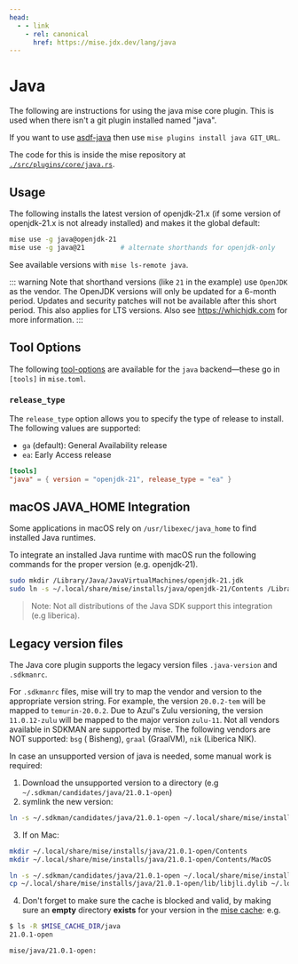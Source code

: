 ```yaml
---
head:
  - - link
    - rel: canonical
      href: https://mise.jdx.dev/lang/java
---
```


# Java

The following are instructions for using the java mise core plugin. This is used when there isn't a
git plugin installed named "java".

If you want to use [asdf-java](https://github.com/halcyon/asdf-java)
then use `mise plugins install java GIT_URL`.

The code for this is inside the mise repository at
[`./src/plugins/core/java.rs`](https://github.com/jdx/mise/blob/main/src/plugins/core/java.rs).

## Usage

The following installs the latest version of openjdk-21.x (if some version of openjdk-21.x is
not already installed) and makes it the global default:

```sh
mise use -g java@openjdk-21
mise use -g java@21         # alternate shorthands for openjdk-only
```

See available versions with `mise ls-remote java`.

::: warning
Note that shorthand versions (like `21` in the example) use `OpenJDK` as the vendor.
The OpenJDK versions will only be updated for a 6-month period. Updates and security patches will not be available after this short period. This also applies for LTS versions. Also see <https://whichjdk.com> for more information.
:::

## Tool Options

The following [tool-options](/dev-tools/#tool-options) are available for the `java` backend—these
go in `[tools]` in `mise.toml`.

### `release_type`

The `release_type` option allows you to specify the type of release to install. The following values
are supported:

- `ga` (default): General Availability release
- `ea`: Early Access release

```toml
[tools]
"java" = { version = "openjdk-21", release_type = "ea" }
```

## macOS JAVA_HOME Integration

Some applications in macOS rely on `/usr/libexec/java_home` to find installed Java runtimes.

To integrate an installed Java runtime with macOS run the following commands for the proper
version (e.g. openjdk-21).

```sh
sudo mkdir /Library/Java/JavaVirtualMachines/openjdk-21.jdk
sudo ln -s ~/.local/share/mise/installs/java/openjdk-21/Contents /Library/Java/JavaVirtualMachines/openjdk-21.jdk/Contents
```

> Note: Not all distributions of the Java SDK support this integration (e.g liberica).

## Legacy version files

The Java core plugin supports the legacy version files `.java-version` and `.sdkmanrc`.

For `.sdkmanrc` files, mise will try to map the vendor and version to the appropriate version
string. For example, the version `20.0.2-tem` will be mapped to `temurin-20.0.2`. Due to Azul's Zulu
versioning, the version `11.0.12-zulu` will be mapped to the major version `zulu-11`. Not all
vendors available in SDKMAN are supported by mise. The following vendors are NOT supported: `bsg` (
Bisheng), `graal` (GraalVM), `nik` (Liberica NIK).

In case an unsupported version of java is needed, some manual work is required:

1. Download the unsupported version to a directory (e.g `~/.sdkman/candidates/java/21.0.1-open`)
2. symlink the new version:

```sh
ln -s ~/.sdkman/candidates/java/21.0.1-open ~/.local/share/mise/installs/java/21.0.1-open
```

3. If on Mac:

```sh
mkdir ~/.local/share/mise/installs/java/21.0.1-open/Contents
mkdir ~/.local/share/mise/installs/java/21.0.1-open/Contents/MacOS

ln -s ~/.sdkman/candidates/java/21.0.1-open ~/.local/share/mise/installs/java/21.0.1-open/Contents/Home
cp ~/.local/share/mise/installs/java/21.0.1-open/lib/libjli.dylib ~/.local/share/mise/installs/java/21.0.1-open/Contents/MacOS/libjli.dylib
```

4. Don't forget to make sure the cache is blocked and valid, by making sure an **empty** directory **exists** for your version in the [mise cache](https://mise.jdx.dev/directories.html#cache-mise):
   e.g.

```sh
$ ls -R $MISE_CACHE_DIR/java
21.0.1-open

mise/java/21.0.1-open:
```
